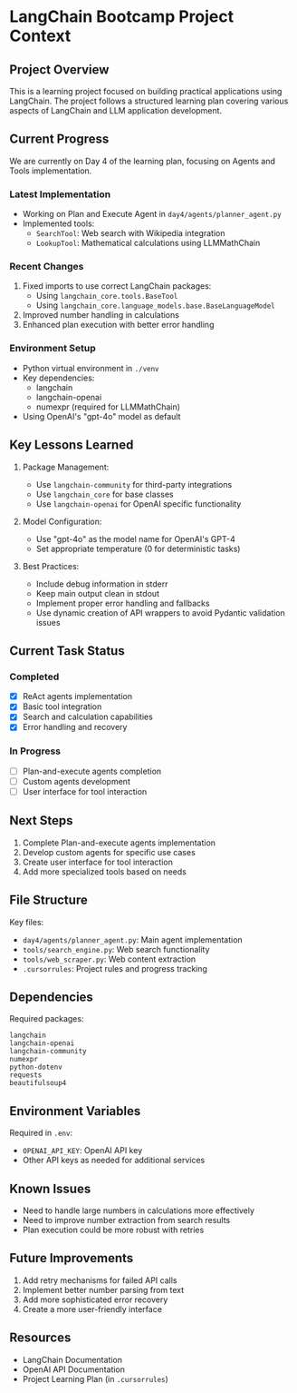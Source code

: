 # LangChain Bootcamp Project Context

## Project Overview
This is a learning project focused on building practical applications using LangChain. The project follows a structured learning plan covering various aspects of LangChain and LLM application development.

## Current Progress
We are currently on Day 4 of the learning plan, focusing on Agents and Tools implementation.

### Latest Implementation
- Working on Plan and Execute Agent in `day4/agents/planner_agent.py`
- Implemented tools:
  - `SearchTool`: Web search with Wikipedia integration
  - `LookupTool`: Mathematical calculations using LLMMathChain

### Recent Changes
1. Fixed imports to use correct LangChain packages:
   - Using `langchain_core.tools.BaseTool`
   - Using `langchain_core.language_models.base.BaseLanguageModel`
2. Improved number handling in calculations
3. Enhanced plan execution with better error handling

### Environment Setup
- Python virtual environment in `./venv`
- Key dependencies:
  - langchain
  - langchain-openai
  - numexpr (required for LLMMathChain)
- Using OpenAI's "gpt-4o" model as default

## Key Lessons Learned
1. Package Management:
   - Use `langchain-community` for third-party integrations
   - Use `langchain_core` for base classes
   - Use `langchain-openai` for OpenAI specific functionality

2. Model Configuration:
   - Use "gpt-4o" as the model name for OpenAI's GPT-4
   - Set appropriate temperature (0 for deterministic tasks)

3. Best Practices:
   - Include debug information in stderr
   - Keep main output clean in stdout
   - Implement proper error handling and fallbacks
   - Use dynamic creation of API wrappers to avoid Pydantic validation issues

## Current Task Status
### Completed
- [X] ReAct agents implementation
- [X] Basic tool integration
- [X] Search and calculation capabilities
- [X] Error handling and recovery

### In Progress
- [ ] Plan-and-execute agents completion
- [ ] Custom agents development
- [ ] User interface for tool interaction

## Next Steps
1. Complete Plan-and-execute agents implementation
2. Develop custom agents for specific use cases
3. Create user interface for tool interaction
4. Add more specialized tools based on needs

## File Structure
Key files:
- `day4/agents/planner_agent.py`: Main agent implementation
- `tools/search_engine.py`: Web search functionality
- `tools/web_scraper.py`: Web content extraction
- `.cursorrules`: Project rules and progress tracking

## Dependencies
Required packages:
```
langchain
langchain-openai
langchain-community
numexpr
python-dotenv
requests
beautifulsoup4
```

## Environment Variables
Required in `.env`:
- `OPENAI_API_KEY`: OpenAI API key
- Other API keys as needed for additional services

## Known Issues
- Need to handle large numbers in calculations more effectively
- Need to improve number extraction from search results
- Plan execution could be more robust with retries

## Future Improvements
1. Add retry mechanisms for failed API calls
2. Implement better number parsing from text
3. Add more sophisticated error recovery
4. Create a more user-friendly interface

## Resources
- LangChain Documentation
- OpenAI API Documentation
- Project Learning Plan (in `.cursorrules`) 